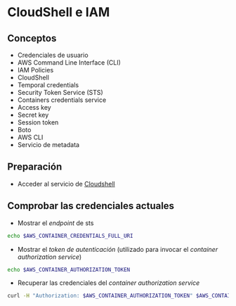 # CloudShell e IAM

## Conceptos

* Credenciales de usuario
* AWS Command Line Interface (CLI)
* IAM Policies
* CloudShell
* Temporal credentials
* Security Token Service (STS)
* Containers credentials service
* Access key
* Secret key
* Session token
* Boto
* AWS CLI
* Servicio de metadata


## Preparación

* Acceder al servicio de [Cloudshell](https://aws.amazon.com/cloudshell/)

## Comprobar las credenciales actuales

* Mostrar el *endpoint* de sts

```bash
echo $AWS_CONTAINER_CREDENTIALS_FULL_URI
```

* Mostrar el *token de autenticación* (utilizado para invocar el *container authorization service*)

```bash
echo $AWS_CONTAINER_AUTHORIZATION_TOKEN
```

* Recuperar las credenciales del *container authorization service*

```bash
curl -H "Authorization: $AWS_CONTAINER_AUTHORIZATION_TOKEN" $AWS_CONTAINER_CREDENTIALS_FULL_URI
```

